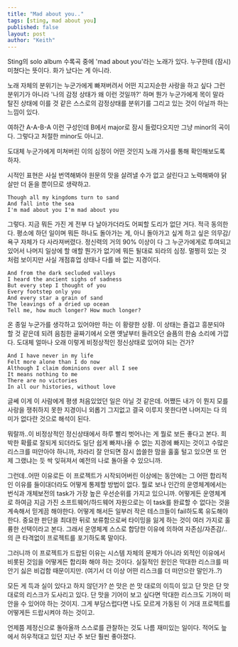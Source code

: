 ```yaml
---
title: "Mad about you.."
tags: [sting, mad about you]
published: false
layout: post
author: "Keith"
---
```


Sting의 solo album 수록곡 중에 'mad about you'라는 노래가 있다. 누구한테 (잠시) 미쳤다는 뜻이다. 화가 났다는 게 아니라.

노래 자체의 분위기는 누군가에게 빠져버려서 어떤 지고지순한 사랑을 하고 싶다 그런 분위기가 아니라 '나의 감정 상태가 왜 이런 것일까?' 하며 뭔가 누군가에게 목이 말라 탈진 상태에 이를 것 같은 스스로의 감정상태를 분위기를 그리고 있는 것이 아닐까 하는 느낌이 있다.

여하간 A-A-B-A 이런 구성인데 B에서 major로 잠시 들렀다오지만 그냥 minor의 곡이다. 그렇다고 처절한 minor도 아니고.

도대체 누군가에게 미쳐버린 이의 심정이 어떤 것인지 노래 가사를 통해 확인해보도록 하자.

시적인 표현은 사실 번역해봐야 원문의 맛을 살려낼 수가 없고 살린다고 노력해봐야 닭살만 더 돋을 뿐이므로 생략하고.

```
Though all my kingdoms turn to sand
And fall into the sea
I'm mad about you I'm mad about you
```

그렇다. 지금 뭐든 가진 게 전부 다 날아가더라도 어찌할 도리가 없단 거다. 적극 동의한다. 평소에 하던 일이며 뭐든 하나도 돌아가는 게, 아니 돌아가고 싶게 하고 싶은 의무감/욕구 자체가 다 사라져버렸다. 정신력의 거의 90% 이상이 다 그 누군가에게로 투여되고 있어서 나머지 일상에 할 애할 뭔가가 없기에 뭐든 될대로 되라의 심정. 멀쩡히 있는 것 처럼 보이지만 사실 개점휴업 상태나 다를 바 없는 지경이다.

```
And from the dark secluded valleys
I heard the ancient sighs of sadness
But every step I thought of you
Every footstep only you
And every star a grain of sand
The leavings of a dried up ocean
Tell me, how much longer? How much longer?
```

온 종일 누군가를 생각하고 있어야만 하는 이 황량한 상황. 이 상태는 즐겁고 흥분되야 할 것 같은데 되려 음침한 골짜기에서 오랜 옛날부터 들려오던 슬픔의 한숨 소리에 가깝다. 도대체 얼마나 오래 이렇게 비정상적인 정신상태로 있어야 되는 건가?

```
And I have never in my life
Felt more alone than I do now
Although I claim dominions over all I see
It means nothing to me
There are no victories
In all our histories, without love
```

글쎄 이게 이 사람에게 평생 처음있었던 일은 아닐 것 같은데. 어쨌든 내가 이 뭔지 모를 사랑을 쟁취하지 못한 지경이니 외롭기 그지없고 결국 이루지 못한다면 나머지는 다 의미가 없다란 것으로 해석이 된다. 

뭐랄까..이 비정상적인 정신상태에서 하루 빨리 벗어나는 게 뭘로 보든 좋다고 본다. 희박한 확률로 잘되게 되더라도 일단 쉽게 빠져나올 수 없는 지경에 빠지는 것이고 수많은 리스크를 떠안아야 하니까, 차라리 잘 안되면 잠시 씁쓸한 맘을 훌훌 털고 있으면 또 언제 그랬냐는 듯 싹 잊혀져서 예전의 나로 돌아올 수 있으니까.

그런데..어떤 이유로든 이 프로젝트가 시작되어버린 이상에는 동안에는 그 어떤 합리적인 이유를 들이대더라도 어떻게 통제할 방법이 없다. 뭘로 보나 인간의 운영체계에서는 번식과 개체보전의 task가 가장 높은 우선순위를 가지고 있으니까. 어떻게든 운영체계로 하여금 지금 가진 소프트웨어/하드웨어 자원으로는 이 task를 완료할 수 없다는 것을 계속해서 믿게끔 해야한다. 어떻게 해서든 일부러 작은 테스크들이 fail하도록 유도해야 한다. 중요한 판단을 최대한 뒤로 보류함으로써 타이밍을 잃게 하는 것이 여러 가지로 훌륭한 선택이라고 본다. 그래서 운영체계 스스로 합당한 이유에 의하여 자존심/자존감/..의 큰 타격없이 프로젝트를 포기하도록 말이다.

그러니까 이 프로젝트가 드랍된 이유는 시스템 자체의 문제가 아니라 외적인 이유에서 비롯된 것임을 어떻게든 합리화 해야 하는 것이다. 실질적인 원인은 막대한 리스크를 떠안기 싫은 비겁함 때문이지만. (여기서 더 이상 어떤 리스크를 더 떠안으란 말인가..?)

모든 게 득과 실이 있다고 하지 않던가? 쓴 맛은 쓴 맛 대로의 이득이 있고 단 맛은 단 맛대로의 리스크가 도사리고 있다. 단 맛을 기어이 보고 싶다면 막대한 리스크도 기꺼이 떠 안을 수 있어야 하는 것이지. 그게 부담스럽다면 나도 모르게 가동된 이 거대 프로젝트를 어떻게든 드랍시켜야 하는 것이고. 

언제쯤 제정신으로 돌아올까 스스로를 관찰하는 것도 나름 재미있는 일이다. 적어도 늪에서 허우적대고 있던 지난 주 보단 훨씬 좋아졌다. 